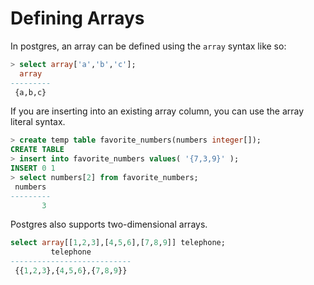 # Defining Arrays

In postgres, an array can be defined using the `array` syntax like so:

```sql
> select array['a','b','c'];
  array
---------
 {a,b,c}
```

If you are inserting into an existing array column, you can use the array
literal syntax.

```sql
> create temp table favorite_numbers(numbers integer[]);
CREATE TABLE
> insert into favorite_numbers values( '{7,3,9}' );
INSERT 0 1
> select numbers[2] from favorite_numbers;
 numbers
---------
       3
```

Postgres also supports two-dimensional arrays.

```sql
select array[[1,2,3],[4,5,6],[7,8,9]] telephone;
         telephone
---------------------------
 {{1,2,3},{4,5,6},{7,8,9}}
```
